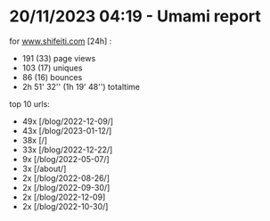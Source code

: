 # 20/11/2023 04:19 - Umami report
for www.shifeiti.com [24h] :

 - 191 (33) page views
 - 103 (17) uniques
 - 86 (16) bounces
 - 2h 51' 32'' (1h 19' 48'') totaltime


top 10 urls:
 - 49x [/blog/2022-12-09/]
 - 43x [/blog/2023-01-12/]
 - 38x [/]
 - 33x [/blog/2022-12-22/]
 - 9x [/blog/2022-05-07/]
 - 3x [/about/]
 - 2x [/blog/2022-08-26/]
 - 2x [/blog/2022-09-30/]
 - 2x [/blog/2022-12-09]
 - 2x [/blog/2022-10-30/]


